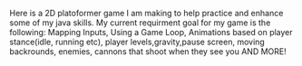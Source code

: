 Here is a 2D platoformer game I am making to help practice and enhance some of my java skills. 
My current requirment goal for my game is the following:
Mapping Inputs, Using a Game Loop, Animations based on player stance(idle, running etc), player levels,gravity,pause screen, moving backrounds, enemies, cannons that shoot when they see you AND MORE!
